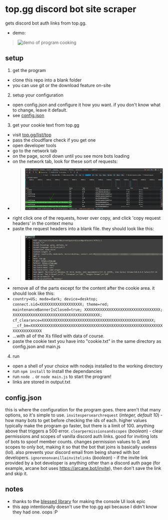 # top.gg discord bot site scraper
gets discord bot auth links from top.gg.
- demo:
> ![demo of program cooking](./assets/demo.gif)

## setup
1. get the program
- clone this repo into a blank folder
- you can use git or the download feature on-site
2. setup your configuration
- open config.json and configure it how you want. if you don't know what to change, leave it default.
- see [config.json](#configjson)
3. get your cookie text from top.gg
- visit [top.gg/list/top](https://top.gg/list/top)
- pass the cloudflare check if you get one
- open developer tools
- go to the network tab
- on the page, scroll down until you see more bots loading
- on the network tab, look for these sort of requests:
- > ![location of search requests](./assets/cookie-get-request-location.png)
- right click one of the requests, hover over copy, and click 'copy request headers' in the context menu
- paste the request headers into a blank file. they should look like this:
- > ![unmodified request headers raw](./assets/unmodified-req-headers.png)
- remove all of the parts except for the content after the cookie area. it should look like this:
- ```country=US; mode=dark; device=desktop; connect.sid=XXXXXXXXXXXXXXXXXXX; theme=red; maintenanceBannerIsClosed=true; XXXXXXXXXXXXXXXXXXXXXXXXXXXXXXXXXX; XXXXXXXXXXXXXXXXXXXXXXXXXXXXXXXXXXXXXXX; cf_clearance=XXXXXXXXXXXXXXXXXXXXXXXXXXXXXXXXXXXXXXXXXXXXXXXXXX; __cf_bm=XXXXXXXXXXXXXXXXXXXXXXXXXXXXXXXXXXXXXXXXXXXXXXXXXXXXXXXXXXXXXXXXXXXXXXXX```
- ...with all of the Xs filled with data of course.
- paste the cookie text you have into "cookie.txt" in the same directory as config.json and main.js
4. run
- open a shell of your choice with nodejs installed to the working directory
- run `npm install` to install the dependancies
- run `node .` or `node main.js` to start the program!
- links are stored in output.txt

## config.json
this is where the configuration for the program goes. there aren't that many options, so it's simple to use.
`invitespersearchrequest` (*integer, default 10*) - how many bots to get before checking the ids of each. higher values typically make the program go faster, but there is a limit of 100. anything above that triggers a 500 error.
`clearpermissionsandscopes` (*boolean*) - clear permissions and scopes of vanilla discord auth links. good for inviting lots of bots to spoof member counts. changes permission values to 0, and scopes to only bot, making it so that the bot that joins is basically useless (lol). also prevents your discord email from being shared with bot developers.
`ignorenonvanillainvitelinks` (*boolean*) - if the invite link provided by a bot developer is anything other than a discord auth page (for example, arcane bot uses https://arcane.bot/invite), then don't save the link and skip it.

## notes
- thanks to the [blessed library](https://github.com/chjj/blessed) for making the console UI look epic
- this app intentionally doesn't use the top.gg api because I didn't know they had one. oops :P